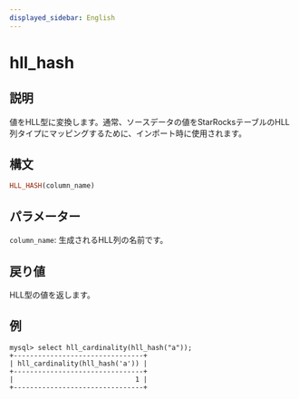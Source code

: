 ```yaml
---
displayed_sidebar: English
---
```


# hll_hash

## 説明

値をHLL型に変換します。通常、ソースデータの値をStarRocksテーブルのHLL列タイプにマッピングするために、インポート時に使用されます。

## 構文

```Haskell
HLL_HASH(column_name)
```

## パラメーター

`column_name`: 生成されるHLL列の名前です。

## 戻り値

HLL型の値を返します。

## 例

```plain text
mysql> select hll_cardinality(hll_hash("a"));
+--------------------------------+
| hll_cardinality(hll_hash('a')) |
+--------------------------------+
|                              1 |
+--------------------------------+
```
